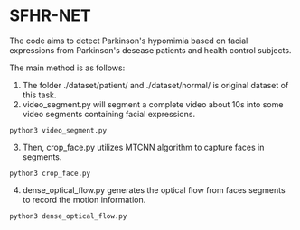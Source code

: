 # SFHR-NET

The code aims to detect Parkinson's hypomimia based on facial expressions from Parkinson's desease patients and health control subjects.

The main method is as follows:

1. The folder  ./dataset/patient/  and  ./dataset/normal/  is original dataset of this task.  
2. video_segment.py will segment a complete video about 10s into some video segments containing facial expressions. 
```
python3 video_segment.py
```
3. Then,  crop_face.py  utilizes MTCNN algorithm to capture faces in segments.  
```
python3 crop_face.py
```
4.  dense_optical_flow.py  generates the optical flow from faces segments to record the motion information.
```
python3 dense_optical_flow.py
```
